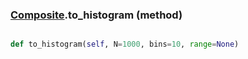 ### [Composite](Composite.md).to_histogram (method)


```py

def to_histogram(self, N=1000, bins=10, range=None)

```


